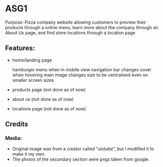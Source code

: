 # ASG1
Purpose: Pizza company website allowing customers to preview their products through a online menu, learn more about the company through an About Us page, and find store locations through a location page

## Features:

- home/landing page

  hamburger menu when in mobile view
  navigation bar changes cover when hovering
  main image changes size to be centralised even on smaller screen sizes

- products page (not done as of now)

- about us (not done as of now)

- locations page (not done as of now)

## Credits

### Media:
- Original image was from a creator called "uixtube", but I modified it to make it my own.
- The photos of the secondary section were pngs taken from google.


